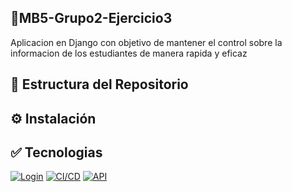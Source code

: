 ## 📌MB5-Grupo2-Ejercicio3

Aplicacion en Django con objetivo de mantener el control sobre la informacion de los estudiantes de manera rapida y eficaz

## 📂 Estructura del Repositorio

## ⚙️ Instalación


## :white_check_mark: Tecnologias
[![Login](https://img.shields.io/badge/Login-Django-green?style=for-the-badge&logo=django)]()
[![CI/CD](https://img.shields.io/badge/CI/CD-GitHub_Actions-blue?style=for-the-badge&logo=githubactions)]()
[![API](https://img.shields.io/badge/API-REST-orange?style=for-the-badge&logo=fastapi)]()
